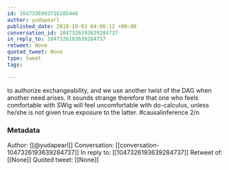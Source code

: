 ```yaml
---
id: 1047336993716285440
author: yudapearl
published_date: 2018-10-03 04:06:12 +00:00
conversation_id: 1047326193639284737
in_reply_to: 1047326193639284737
retweet: None
quoted_tweet: None
type: tweet
tags:

---
```


to authorize exchangeability, and we use another twist of the DAG when another need arises. It sounds strange therefore that one who feels comfortable with SWig will feel uncomfortable with do-calculus, unless he/she is not given true exposure to the latter. #causalinference 2/n

### Metadata

Author: [[@yudapearl]]
Conversation: [[conversation-1047326193639284737]]
In reply to: [[1047326193639284737]]
Retweet of: [[None]]
Quoted tweet: [[None]]
